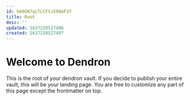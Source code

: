 ```yaml
---
id: hA9GN7qLTLCFtzE98AF3f
title: Root
desc: ''
updated: 1637220527406
created: 1637220527407
---
```

# Welcome to Dendron

This is the root of your dendron vault. If you decide to publish your entire vault, this will be your landing page. You are free to customize any part of this page except the frontmatter on top. 
